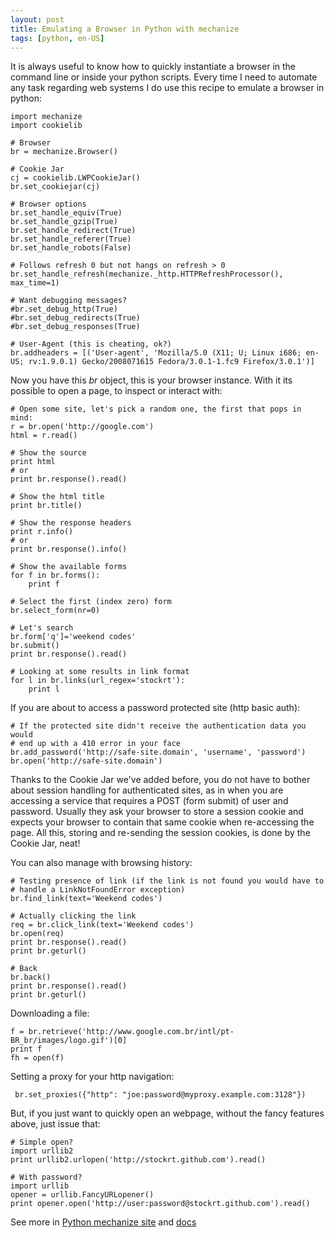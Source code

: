```yaml
---
layout: post
title: Emulating a Browser in Python with mechanize
tags: [python, en-US]
---
```

It is always useful to know how to quickly instantiate a browser in the
command line or inside your python scripts.
Every time I need to automate any task regarding web systems I do use this
recipe to emulate a browser in python:

    import mechanize
    import cookielib

    # Browser
    br = mechanize.Browser()

    # Cookie Jar
    cj = cookielib.LWPCookieJar()
    br.set_cookiejar(cj)

    # Browser options
    br.set_handle_equiv(True)
    br.set_handle_gzip(True)
    br.set_handle_redirect(True)
    br.set_handle_referer(True)
    br.set_handle_robots(False)

    # Follows refresh 0 but not hangs on refresh > 0
    br.set_handle_refresh(mechanize._http.HTTPRefreshProcessor(), max_time=1)

    # Want debugging messages?
    #br.set_debug_http(True)
    #br.set_debug_redirects(True)
    #br.set_debug_responses(True)

    # User-Agent (this is cheating, ok?)
    br.addheaders = [('User-agent', 'Mozilla/5.0 (X11; U; Linux i686; en-US; rv:1.9.0.1) Gecko/2008071615 Fedora/3.0.1-1.fc9 Firefox/3.0.1')]

Now you have this *br* object, this is your browser instance. With it its
possible to open a page, to inspect or interact with:

    # Open some site, let's pick a random one, the first that pops in mind:
    r = br.open('http://google.com')
    html = r.read()

    # Show the source
    print html
    # or
    print br.response().read()

    # Show the html title
    print br.title()

    # Show the response headers
    print r.info()
    # or
    print br.response().info()

    # Show the available forms
    for f in br.forms():
        print f

    # Select the first (index zero) form
    br.select_form(nr=0)

    # Let's search
    br.form['q']='weekend codes'
    br.submit()
    print br.response().read()

    # Looking at some results in link format
    for l in br.links(url_regex='stockrt'):
        print l

If you are about to access a password protected site (http basic auth):

    # If the protected site didn't receive the authentication data you would
    # end up with a 410 error in your face
    br.add_password('http://safe-site.domain', 'username', 'password')
    br.open('http://safe-site.domain')

Thanks to the Cookie Jar we've added before, you do not have to bother about
session handling for authenticated sites, as in when you are accessing a
service that requires a POST (form submit) of user and password. Usually they
ask your browser to store a session cookie and expects your browser to contain
that same cookie when re-accessing the page. All this, storing and re-sending
the session cookies, is done by the Cookie Jar, neat!

You can also manage with browsing history:

    # Testing presence of link (if the link is not found you would have to
    # handle a LinkNotFoundError exception)
    br.find_link(text='Weekend codes')

    # Actually clicking the link
    req = br.click_link(text='Weekend codes')
    br.open(req)
    print br.response().read()
    print br.geturl()

    # Back
    br.back()
    print br.response().read()
    print br.geturl()

Downloading a file:

    f = br.retrieve('http://www.google.com.br/intl/pt-BR_br/images/logo.gif')[0]
    print f
    fh = open(f)

Setting a proxy for your http navigation:

     br.set_proxies({"http": "joe:password@myproxy.example.com:3128"})

But, if you just want to quickly open an webpage, without the fancy features
above, just issue that:

    # Simple open?
    import urllib2
    print urllib2.urlopen('http://stockrt.github.com').read()

    # With password?
    import urllib
    opener = urllib.FancyURLopener()
    print opener.open('http://user:password@stockrt.github.com').read()

See more in [Python mechanize site](http://wwwsearch.sourceforge.net/mechanize)
and [docs](http://wwwsearch.sourceforge.net/mechanize/doc.html)
